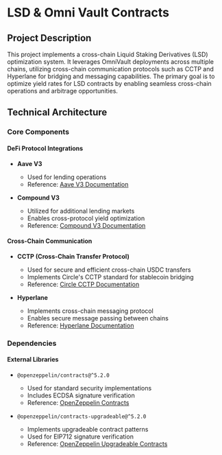 # LSD & Omni Vault Contracts

## Project Description

This project implements a cross-chain Liquid Staking Derivatives (LSD) optimization system. It leverages OmniVault deployments across multiple chains, utilizing cross-chain communication protocols such as CCTP and Hyperlane for bridging and messaging capabilities. The primary goal is to optimize yield rates for LSD contracts by enabling seamless cross-chain operations and arbitrage opportunities.

## Technical Architecture

### Core Components

#### DeFi Protocol Integrations
- **Aave V3**
  - Used for lending operations
  - Reference: [Aave V3 Documentation](https://docs.aave.com/developers/)

- **Compound V3**
  - Utilized for additional lending markets
  - Enables cross-protocol yield optimization
  - Reference: [Compound V3 Documentation](https://docs.compound.finance/)


#### Cross-Chain Communication
- **CCTP (Cross-Chain Transfer Protocol)**
  - Used for secure and efficient cross-chain USDC transfers
  - Implements Circle's CCTP standard for stablecoin bridging
  - Reference: [Circle CCTP Documentation](https://developers.circle.com/stablecoin/docs/cctp-technical-reference)

- **Hyperlane**
  - Implements cross-chain messaging protocol
  - Enables secure message passing between chains
  - Reference: [Hyperlane Documentation](https://docs.hyperlane.xyz/)


### Dependencies

#### External Libraries
- `@openzeppelin/contracts@^5.2.0`
  - Used for standard security implementations
  - Includes ECDSA signature verification
  - Reference: [OpenZeppelin Contracts](https://docs.openzeppelin.com/contracts)

- `@openzeppelin/contracts-upgradeable@^5.2.0`
  - Implements upgradeable contract patterns
  - Used for EIP712 signature verification
  - Reference: [OpenZeppelin Upgradeable Contracts](https://docs.openzeppelin.com/upgrades-plugins)